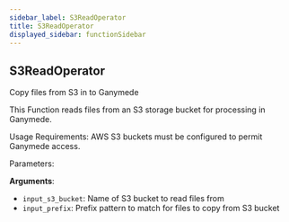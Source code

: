 ```yaml
---
sidebar_label: S3ReadOperator
title: S3ReadOperator
displayed_sidebar: functionSidebar
---
```


## S3ReadOperator

Copy files from S3 in to Ganymede

This Function reads files from an S3 storage bucket for processing in Ganymede.

Usage Requirements: AWS S3 buckets must be configured to permit Ganymede access.

Parameters:

**Arguments**:

- `input_s3_bucket`: Name of S3 bucket to read files from
- `input_prefix`: Prefix pattern to match for files to copy from S3 bucket

